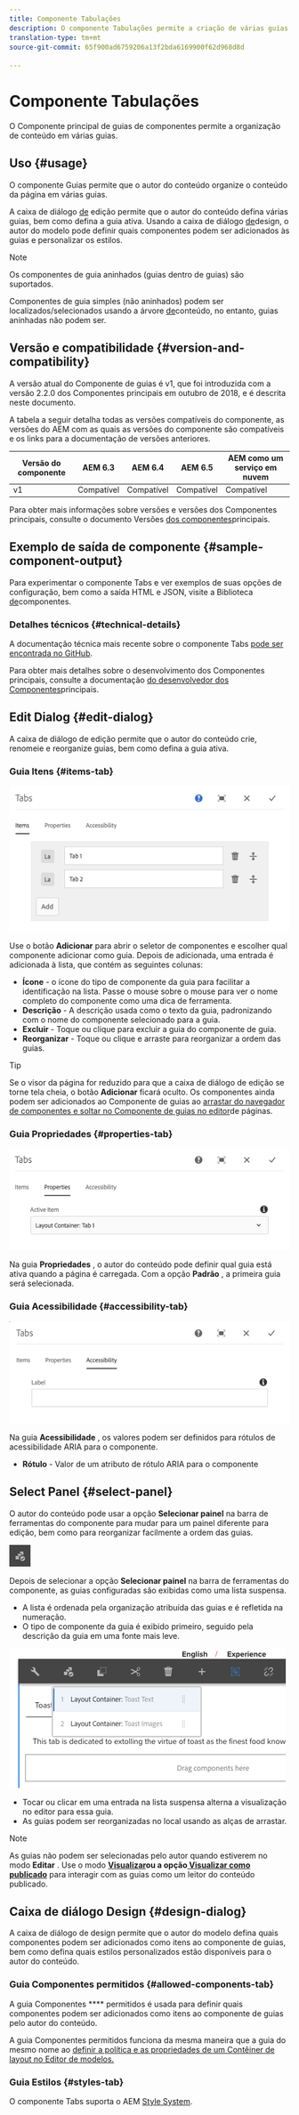 ```yaml
---
title: Componente Tabulações
description: O componente Tabulações permite a criação de várias guias para organizar o conteúdo em uma página.
translation-type: tm+mt
source-git-commit: 65f900ad6759206a13f2bda6169900f62d968d8d

---
```



# Componente Tabulações

O Componente principal de guias de componentes permite a organização de conteúdo em várias guias.

## Uso {#usage}

O componente Guias permite que o autor do conteúdo organize o conteúdo da página em várias guias.

A caixa de diálogo [de](#edit-dialog) edição permite que o autor do conteúdo defina várias guias, bem como defina a guia ativa. Usando a caixa de diálogo [de](#design-dialog)design, o autor do modelo pode definir quais componentes podem ser adicionados às guias e personalizar os estilos.

>[!NOTE]
>
>Os componentes de guia aninhados (guias dentro de guias) são suportados.
>
>Componentes de guia simples (não aninhados) podem ser localizados/selecionados usando a árvore [de](https://docs.adobe.com/content/help/en/experience-manager-cloud-service/sites/authoring/fundamentals/environment-tools.html#content-tree)conteúdo, no entanto, guias aninhadas não podem ser.

## Versão e compatibilidade {#version-and-compatibility}

A versão atual do Componente de guias é v1, que foi introduzida com a versão 2.2.0 dos Componentes principais em outubro de 2018, e é descrita neste documento.

A tabela a seguir detalha todas as versões compatíveis do componente, as versões do AEM com as quais as versões do componente são compatíveis e os links para a documentação de versões anteriores.

| Versão do componente | AEM 6.3 | AEM 6.4 | AEM 6.5 | AEM como um serviço em nuvem |
|--- |--- |--- |--- |---|
| v1 | Compatível | Compatível | Compatível | Compatível |

Para obter mais informações sobre versões e versões dos Componentes principais, consulte o documento Versões [dos componentes](versions.md)principais.

## Exemplo de saída de componente {#sample-component-output}

Para experimentar o componente Tabs e ver exemplos de suas opções de configuração, bem como a saída HTML e JSON, visite a Biblioteca [de](https://adobe.com/go/aem_cmp_library_tabs)componentes.

### Detalhes técnicos {#technical-details}

A documentação técnica mais recente sobre o componente Tabs [pode ser encontrada no GitHub](https://adobe.com/go/aem_cmp_tech_tabs_v1).

Para obter mais detalhes sobre o desenvolvimento dos Componentes principais, consulte a documentação [do desenvolvedor dos Componentes](developing.md)principais.

## Edit Dialog {#edit-dialog}

A caixa de diálogo de edição permite que o autor do conteúdo crie, renomeie e reorganize guias, bem como defina a guia ativa.

### Guia Itens {#items-tab}

![](assets/screen-shot-2019-08-29-12.28.16.png)

Use o botão **Adicionar** para abrir o seletor de componentes e escolher qual componente adicionar como guia. Depois de adicionada, uma entrada é adicionada à lista, que contém as seguintes colunas:

* **Ícone** - o ícone do tipo de componente da guia para facilitar a identificação na lista. Passe o mouse sobre o mouse para ver o nome completo do componente como uma dica de ferramenta.
* **Descrição** - A descrição usada como o texto da guia, padronizando com o nome do componente selecionado para a guia.
* **Excluir** - Toque ou clique para excluir a guia do componente de guia.
* **Reorganizar** - Toque ou clique e arraste para reorganizar a ordem das guias.

>[!TIP]
>
>Se o visor da página for reduzido para que a caixa de diálogo de edição se torne tela cheia, o botão **Adicionar** ficará oculto. Os componentes ainda podem ser adicionados ao Componente de guias ao [arrastar do navegador de componentes e soltar no Componente de guias no editor](https://docs.adobe.com/content/help/en/experience-manager-cloud-service/sites/authoring/fundamentals/editing-content.html#inserting-a-component)de páginas.

### Guia Propriedades {#properties-tab}

![](assets/screen-shot-2019-08-29-12.28.32.png)

Na guia **Propriedades** , o autor do conteúdo pode definir qual guia está ativa quando a página é carregada. Com a opção **Padrão** , a primeira guia será selecionada.

### Guia Acessibilidade {#accessibility-tab}

![](assets/screen-shot-2019-08-29-12.28.40.png)

Na guia **Acessibilidade** , os valores podem ser definidos para rótulos de acessibilidade [](https://www.w3.org/WAI/standards-guidelines/aria/) ARIA para o componente.

* **Rótulo** - Valor de um atributo de rótulo ARIA para o componente

## Select Panel {#select-panel}

O autor do conteúdo pode usar a opção **Selecionar painel** na barra de ferramentas do componente para mudar para um painel diferente para edição, bem como para reorganizar facilmente a ordem das guias.

![](assets/screenshot_2018-10-11at165417.png)

Depois de selecionar a opção **Selecionar painel** na barra de ferramentas do componente, as guias configuradas são exibidas como uma lista suspensa.

* A lista é ordenada pela organização atribuída das guias e é refletida na numeração.
* O tipo de componente da guia é exibido primeiro, seguido pela descrição da guia em uma fonte mais leve.

![](assets/screenshot_2018-10-11at165154.png)

* Tocar ou clicar em uma entrada na lista suspensa alterna a visualização no editor para essa guia.
* As guias podem ser reorganizadas no local usando as alças de arrastar.

>[!NOTE]
>
>As guias não podem ser selecionadas pelo autor quando estiverem no modo **Editar** . Use o modo **[Visualizar](https://docs.adobe.com/content/help/en/experience-manager-cloud-service/sites/authoring/fundamentals/editing-content.html#preview-mode)**ou a opção**[ Visualizar como publicado](https://docs.adobe.com/content/help/en/experience-manager-cloud-service/sites/authoring/fundamentals/editing-content.html#view-as-published)** para interagir com as guias como um leitor do conteúdo publicado.

## Caixa de diálogo Design {#design-dialog}

A caixa de diálogo de design permite que o autor do modelo defina quais componentes podem ser adicionados como itens ao componente de guias, bem como defina quais estilos personalizados estão disponíveis para o autor do conteúdo.

### Guia Componentes permitidos {#allowed-components-tab}

A guia Componentes **** permitidos é usada para definir quais componentes podem ser adicionados como itens ao componente de guias pelo autor do conteúdo.

A guia Componentes permitidos funciona da mesma maneira que a guia do mesmo nome ao [definir a política e as propriedades de um Contêiner de layout no Editor de modelos.](https://docs.adobe.com/content/help/en/experience-manager-cloud-service/sites/authoring/features/templates.html)

### Guia Estilos {#styles-tab}

O componente Tabs suporta o AEM [Style System](authoring.md#component-styling).
